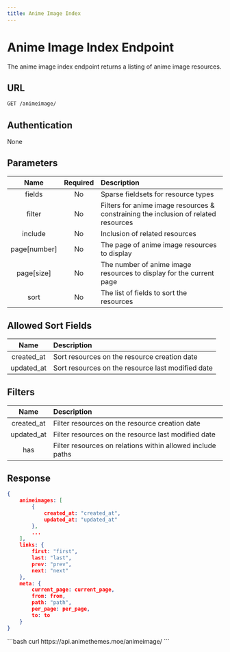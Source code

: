 ```yaml
---
title: Anime Image Index
---
```


<Block>

# Anime Image Index Endpoint

The anime image index endpoint returns a listing of anime image resources.

## URL

```sh
GET /animeimage/
```

## Authentication

None

## Parameters

| Name         | Required | Description                                                                         |
| :----------: | :------: | :---------------------------------------------------------------------------------- |
| fields       | No       | Sparse fieldsets for resource types                                                 |
| filter       | No       | Filters for anime image resources & constraining the inclusion of related resources |
| include      | No       | Inclusion of related resources                                                      |
| page[number] | No       | The page of anime image resources to display                                        |
| page[size]   | No       | The number of anime image resources to display for the current page                 |
| sort         | No       | The list of fields to sort the resources                                            |

## Allowed Sort Fields

|    Name    | Description                                       |
| :--------: | :------------------------------------------------ |
| created_at | Sort resources on the resource creation date      |
| updated_at | Sort resources on the resource last modified date |

## Filters

|    Name    | Description                                                |
| :--------: | :--------------------------------------------------------- |
| created_at | Filter resources on the resource creation date             |
| updated_at | Filter resources on the resource last modified date        |
| has        | Filter resources on relations within allowed include paths |

## Response

```json
{
    animeimages: [
        {
            created_at: "created_at",
            updated_at: "updated_at"
        },
        ...
    ],
    links: {
        first: "first",
        last: "last",
        prev: "prev",
        next: "next"
    },
    meta: {
        current_page: current_page,
        from: from,
        path: "path",
        per_page: per_page,
        to: to
    }
}
```

<Example>

<CURL>
```bash
curl https://api.animethemes.moe/animeimage/
```
</CURL>

</Example>

</Block>